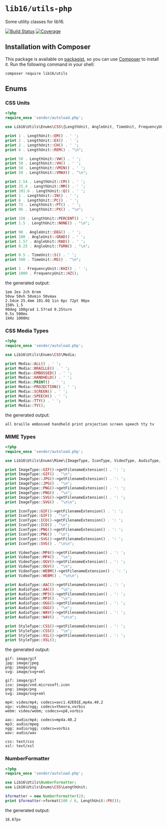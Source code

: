 # `lib16/utils-php`

Some utility classes for lib16.

[![Build Status](https://travis-ci.com/lib16/utils-php.svg?branch=master)](https://travis-ci.com/lib16/utils-php)
[![Coverage](https://codecov.io/gh/lib16/utils-php/branch/master/graph/badge.svg)](https://codecov.io/gh/lib16/utils-php)

## Installation with Composer
This package is available on [packagist](https://packagist.org/packages/lib16/utils), so you can use [Composer](https://getcomposer.org) to install it.
Run the following command in your shell:

```
composer require lib16/utils
```

## Enums

### CSS Units
```php
<?php
require_once 'vendor/autoload.php';

use Lib16\Utils\Enums\CSS\{LengthUnit, AngleUnit, TimeUnit, FrequencyUnit};

print 1 . LengthUnit::EM() . ' ';
print 2 . LengthUnit::EX() . ' ';
print 2 . LengthUnit::CH() . ' ';
print 6 . LengthUnit::REM() . "\n";

print 50 . LengthUnit::VW() . ' ';
print 50 . LengthUnit::VH() . ' ';
print 50 . LengthUnit::VMIN() . ' ';
print 50 . LengthUnit::VMAX() . "\n";

print 2.54 . LengthUnit::CM() . ' ';
print 25.4 . LengthUnit::MM() . ' ';
print 101.6 . LengthUnit::Q() . ' ';
print 1 . LengthUnit::IN() . ' ';
print 6 . LengthUnit::PC() . ' ';
print 72 . LengthUnit::PT() . ' ';
print 96 . LengthUnit::PX() . "\n";

print 150 . LengthUnit::PERCENT() . ' ';
print 1.5 . LengthUnit::NONE() . "\n";

print 90 . AngleUnit::DEG() . ' ';
print 100 . AngleUnit::GRAD() . ' ';
print 1.57 . AngleUnit::RAD() . ' ';
print 0.25 . AngleUnit::TURN() . "\n";

print 0.5 . TimeUnit::S() . ' ';
print 500 . TimeUnit::MS() . "\n";

print 1 . FrequencyUnit::KHZ() . ' ';
print 1000 . FrequencyUnit::HZ();
```

the generated output:

```
1em 2ex 2ch 6rem
50vw 50vh 50vmin 50vmax
2.54cm 25.4mm 101.6Q 1in 6pc 72pt 96px
150% 1.5
90deg 100grad 1.57rad 0.25turn
0.5s 500ms
1kHz 1000Hz
```


### CSS Media Types
```php
<?php
require_once 'vendor/autoload.php';

use Lib16\Utils\Enums\CSS\Media;

print Media::ALL() . ' ';
print Media::BRAILLE() . ' ';
print Media::EMBOSSED() . ' ';
print Media::HANDHELD() . ' ';
print Media::PRINT() . ' ';
print Media::PROJECTION() . ' ';
print Media::SCREEN() . ' ';
print Media::SPEECH() . ' ';
print Media::TTY() . ' ';
print Media::TV();

```

the generated output:

```
all braille embossed handheld print projection screen speech tty tv
```


### MIME Types
```php
<?php
require_once 'vendor/autoload.php';

use Lib16\Utils\Enums\Mime\{ImageType, IconType, VideoType, AudioType, StyleType};

print ImageType::GIF()->getFilenameExtension() . ': ';
print ImageType::GIF() . "\n";
print ImageType::JPG()->getFilenameExtension() . ': ';
print ImageType::JPG() . "\n";
print ImageType::PNG()->getFilenameExtension() . ': ';
print ImageType::PNG() . "\n";
print ImageType::SVG()->getFilenameExtension() . ': ';
print ImageType::SVG() . "\n\n";

print IconType::GIF()->getFilenameExtension() . ': ';
print IconType::GIF() . "\n";
print IconType::ICO()->getFilenameExtension() . ': ';
print IconType::ICO() . "\n";
print IconType::PNG()->getFilenameExtension() . ': ';
print IconType::PNG() . "\n";
print IconType::SVG()->getFilenameExtension() . ': ';
print IconType::SVG() . "\n\n";

print VideoType::MP4()->getFilenameExtension() . ': ';
print VideoType::MP4() . "\n";
print VideoType::OGV()->getFilenameExtension() . ': ';
print VideoType::OGV() . "\n";
print VideoType::WEBM()->getFilenameExtension() . ': ';
print VideoType::WEBM() . "\n\n";

print AudioType::AAC()->getFilenameExtension() . ': ';
print AudioType::AAC() . "\n";
print AudioType::MP3()->getFilenameExtension() . ': ';
print AudioType::MP3() . "\n";
print AudioType::OGG()->getFilenameExtension() . ': ';
print AudioType::OGG() . "\n";
print AudioType::WAV()->getFilenameExtension() . ': ';
print AudioType::WAV() . "\n\n";

print StyleType::CSS()->getFilenameExtension() . ': ';
print StyleType::CSS() . "\n";
print StyleType::XSL()->getFilenameExtension() . ': ';
print StyleType::XSL();

```

the generated output:

```
gif: image/gif
jpg: image/jpeg
png: image/png
svg: image/svg+xml

gif: image/gif
ico: image/vnd.microsoft.icon
png: image/png
svg: image/svg+xml

mp4: video/mp4; codecs=avc1.42E01E,mp4a.40.2
ogv: video/ogg; codecs=theora,vorbis
webm: video/webm; codecs=vp8,vorbis

aac: audio/mp4; codecs=mp4a.40.2
mp3: audio/mpeg
ogg: audio/ogg; codecs=vorbis
wav: audio/wav

css: text/css
xsl: text/xsl
```


### NumberFormatter
```php
<?php
require_once 'vendor/autoload.php';

use Lib16\Utils\NumberFormatter;
use Lib16\Utils\Enums\CSS\LengthUnit;

$formatter = new NumberFormatter(2);
print $formatter->format(100 / 6, LengthUnit::PX());

```

the generated output:

```
16.67px
```

